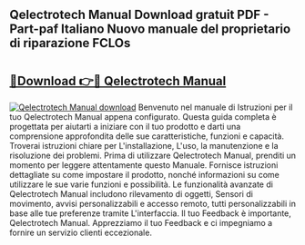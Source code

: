 ## Qelectrotech Manual Download gratuit PDF - Part-paf Italiano Nuovo manuale del proprietario di riparazione FCLOs

# <h2><a href="http://df91u1e.blite.top/?on=Qelectrotech+Manual">🔗Download 👉🔴 Qelectrotech Manual</a></h2>

[![Qelectrotech Manual download](https://i.imgur.com/lujVjoI.png)](http://df91u1e.blite.top/?on=Qelectrotech+Manual)
Benvenuto nel manuale di Istruzioni per il tuo Qelectrotech Manual appena configurato. Questa guida completa è progettata per aiutarti a iniziare con il tuo prodotto e darti una comprensione approfondita delle sue caratteristiche, funzioni e capacità. Troverai istruzioni chiare per L'installazione, L'uso, la manutenzione e la risoluzione dei problemi. Prima di utilizzare Qelectrotech Manual, prenditi un momento per leggere attentamente questo Manuale. Fornisce istruzioni dettagliate su come impostare il prodotto, nonché informazioni su come utilizzare le sue varie funzioni e possibilità. Le funzionalità avanzate di Qelectrotech Manual includono rilevamento di oggetti, Sensori di movimento, avvisi personalizzabili e accesso remoto, tutti personalizzabili in base alle tue preferenze tramite L'interfaccia. Il tuo Feedback è importante, Qelectrotech Manual. Apprezziamo il tuo Feedback e ci impegniamo a fornire un servizio clienti eccezionale.
